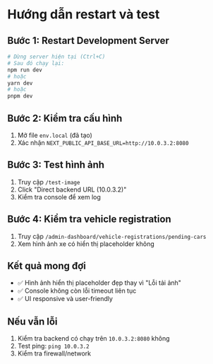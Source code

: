 # Hướng dẫn restart và test

## Bước 1: Restart Development Server
```bash
# Dừng server hiện tại (Ctrl+C)
# Sau đó chạy lại:
npm run dev
# hoặc
yarn dev
# hoặc
pnpm dev
```

## Bước 2: Kiểm tra cấu hình
1. Mở file `env.local` (đã tạo)
2. Xác nhận `NEXT_PUBLIC_API_BASE_URL=http://10.0.3.2:8080`

## Bước 3: Test hình ảnh
1. Truy cập `/test-image`
2. Click "Direct backend URL (10.0.3.2)"
3. Kiểm tra console để xem log

## Bước 4: Kiểm tra vehicle registration
1. Truy cập `/admin-dashboard/vehicle-registrations/pending-cars`
2. Xem hình ảnh xe có hiển thị placeholder không

## Kết quả mong đợi
- ✅ Hình ảnh hiển thị placeholder đẹp thay vì "Lỗi tải ảnh"
- ✅ Console không còn lỗi timeout liên tục
- ✅ UI responsive và user-friendly

## Nếu vẫn lỗi
1. Kiểm tra backend có chạy trên `10.0.3.2:8080` không
2. Test ping: `ping 10.0.3.2`
3. Kiểm tra firewall/network
